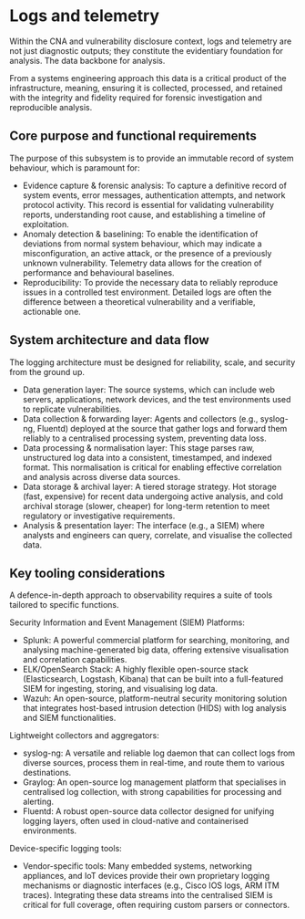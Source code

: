 # Logs and telemetry

Within the CNA and vulnerability disclosure context, logs and telemetry are not just diagnostic outputs; they 
constitute the evidentiary foundation for analysis. The data backbone for analysis. 

From a systems engineering approach this data is a critical product of the infrastructure, meaning, ensuring it is 
collected, processed, and retained with the integrity and fidelity required for forensic investigation and 
reproducible analysis.

## Core purpose and functional requirements

The purpose of this subsystem is to provide an immutable record of system behaviour, which is paramount for:

*   Evidence capture & forensic analysis: To capture a definitive record of system events, error messages, authentication attempts, and network protocol activity. This record is essential for validating vulnerability reports, understanding root cause, and establishing a timeline of exploitation.
*   Anomaly detection & baselining: To enable the identification of deviations from normal system behaviour, which may indicate a misconfiguration, an active attack, or the presence of a previously unknown vulnerability. Telemetry data allows for the creation of performance and behavioural baselines.
*   Reproducibility: To provide the necessary data to reliably reproduce issues in a controlled test environment. Detailed logs are often the difference between a theoretical vulnerability and a verifiable, actionable one.

## System architecture and data flow

The logging architecture must be designed for reliability, scale, and security from the ground up.

*   Data generation layer: The source systems, which can include web servers, applications, network devices, and the test environments used to replicate vulnerabilities.
*   Data collection & forwarding layer: Agents and collectors (e.g., syslog-ng, Fluentd) deployed at the source that gather logs and forward them reliably to a centralised processing system, preventing data loss.
*   Data processing & normalisation layer: This stage parses raw, unstructured log data into a consistent, timestamped, and indexed format. This normalisation is critical for enabling effective correlation and analysis across diverse data sources.
*   Data storage & archival layer: A tiered storage strategy. Hot storage (fast, expensive) for recent data undergoing active analysis, and cold archival storage (slower, cheaper) for long-term retention to meet regulatory or investigative requirements.
*   Analysis & presentation layer: The interface (e.g., a SIEM) where analysts and engineers can query, correlate, and visualise the collected data.

## Key tooling considerations

A defence-in-depth approach to observability requires a suite of tools tailored to specific functions.

Security Information and Event Management (SIEM) Platforms:

*   Splunk: A powerful commercial platform for searching, monitoring, and analysing machine-generated big data, offering extensive visualisation and correlation capabilities.
*   ELK/OpenSearch Stack: A highly flexible open-source stack (Elasticsearch, Logstash, Kibana) that can be built into a full-featured SIEM for ingesting, storing, and visualising log data.
*   Wazuh: An open-source, platform-neutral security monitoring solution that integrates host-based intrusion detection (HIDS) with log analysis and SIEM functionalities.

Lightweight collectors and aggregators:

*   syslog-ng: A versatile and reliable log daemon that can collect logs from diverse sources, process them in real-time, and route them to various destinations.
*   Graylog: An open-source log management platform that specialises in centralised log collection, with strong capabilities for processing and alerting.
*   Fluentd: A robust open-source data collector designed for unifying logging layers, often used in cloud-native and containerised environments.

Device-specific logging tools:

*   Vendor-specific tools: Many embedded systems, networking appliances, and IoT devices provide their own proprietary logging mechanisms or diagnostic interfaces (e.g., Cisco IOS logs, ARM ITM traces). Integrating these data streams into the centralised SIEM is critical for full coverage, often requiring custom parsers or connectors.
